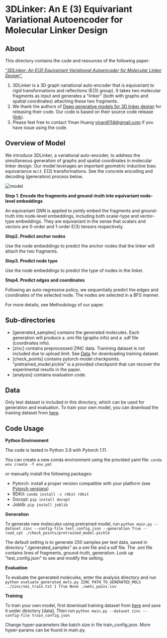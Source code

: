 # 3DLinker: An E (3) Equivariant Variational Autoencoder for Molecular Linker Design
## About
This directory contains the code and resources of the following paper:

[_"3DLinker: An E(3) Equivariant Variational Autoencoder for Molecular Linker Design"._](https://arxiv.org/abs/2205.07309)
1. 3DLinker is a 3D graph variational auto-encoder that is equivariant to rigid transformations and reflections (E(3) group). It takes two molecular fragments as input and generates a "linker" (both with graphs and spatial coordinates) attaching these two fragments.
2. We thank the authors of [Deep generative models for 3D linker design](https://pubs.acs.org/doi/full/10.1021/acs.jcim.9b01120) for releasing their code. Our code is based on their source code release ([link](https://github.com/fimrie/DeLinker)).
3. Please feel free to contact Yinan Huang yinan8114@gmail.com if you have issue using the code.

## Overview of Model
We introduce 3DLinker, a variational auto-encoder, to address the simultaneous generation of graphs and spatial coordinates in molecular linker design. Our model leverages an important geometric inductive bias: equivariance w.r.t. E(3) transformations. See the concrete encoding and decoding (generation) process below.

![model](3dlinker.png)

**Step 1.  Encode the fragments and ground-truth into equivariant node-level embeddings**

An equivariant GNN is applied to jointly embed the fragments and ground-truth into node-level embeddings, including both scalar-type and vector-type embeddings.  They are equivariant in the sense that scalars and vectors are 0-order and 1-order E(3) tensors respectively.

**Step2. Predict anchor nodes**

Use the node embeddings to predict the anchor nodes that the linker will attach the two fragments.

**Step3. Predict node type**

Use the node embeddings to predict the type of nodes in the linker.

**Step4. Predict edges and coordinates**

Following an auto-regressive policy, we sequentially predict the edges and coordinates of the selected node. The nodes are selected in a BFS manner. 

For more details, see Methodology of our paper. 

## Sub-directories
* \[generated_samples\] contains the generated molecules. Each generation will produce a .smi file (graphs info) and a .sdf file (coordinates info).  
* \[zinc\] contains preprocessed ZINC data. Tranining dataset is not included due to upload limit. See [Data](##Data) for downloading training dataset.
* \[check_points\] contains pytorch model checkpoints. "pretrained_model.pickle" is a provided checkpoint that can recover the experimental results in the paper.
* \[analysis\] contains evaluation code.
 
## Data
Only test dataset is included in this directory, which can be used for generation and evaluation. To train your own model, you can download the training dataset from [here](https://drive.google.com/drive/folders/1z4P_IDM5Zrc6Aju6qqwPvPQTd9lgZnXy).

## Code Usage
**Python Envirnoment**

The code is tested in Python 3.9 with Pytorch 1.11.

You can create a new conda environment using the provided yaml file:
`conda env create -f env.yml`

or manually install the following packages:
* Pytorch: install a proper version compatible with your platform (see [Pytorch versions](https://pytorch.org/get-started/previous-versions/))
* RDKit: `conda install -c rdkit rdkit`
* Docopt: `pip install docopt`
* Joblib: `pip install joblib`


**Generation**

To generate new molecules using pretrained model, run 
`python main.py --dataset zinc --config-file test_config.json --generation True --load_cpt ./check_points/pretrained_model.pickle`

The default setting is to generate 250 samples per test data, saved in directory "./generated_samples" as a smi file and a sdf file. The .smi file contains lines of fragments, ground-truth, generation. Look up "test_config.json" to see and modify the setting.  

**Evaluation**

To evaluate the generated molecules, enter the analysis directory and run
`python evaluate_generated_mols.py ZINC PATH_TO_GENERATED_MOLS ../zinc/smi_train.txt 1 True None ./wehi_pains.csv`

**Training**

To train your own model, first download training dataset from [here](https://drive.google.com/drive/folders/1z4P_IDM5Zrc6Aju6qqwPvPQTd9lgZnXy?usp=sharing) 
and save it under directory \[data\]. Then run
`python main.py --dataset zinc --config-file train_config.json`

Change hyper-parameters like batch size in file train_config.json. More hyper-params can be found in main.py.
